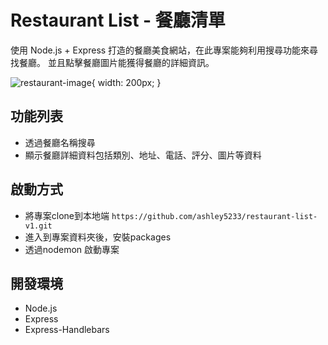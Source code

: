 # Restaurant List - 餐廳清單
使用 Node.js + Express 打造的餐廳美食網站，在此專案能夠利用搜尋功能來尋找餐廳。
並且點擊餐廳圖片能獲得餐廳的詳細資訊。

![restaurant-image](https://github.com/ashley5233/restaurant-list-v1/blob/master/restaurant-image.png?raw=true){ width: 200px; }


## 功能列表
+ 透過餐廳名稱搜尋
+ 顯示餐廳詳細資料包括類別、地址、電話、評分、圖片等資料

## 啟動方式
+ 將專案clone到本地端
`https://github.com/ashley5233/restaurant-list-v1.git`
+ 進入到專案資料夾後，安裝packages
+ 透過nodemon 啟動專案

## 開發環境
+ Node.js
+ Express
+ Express-Handlebars

